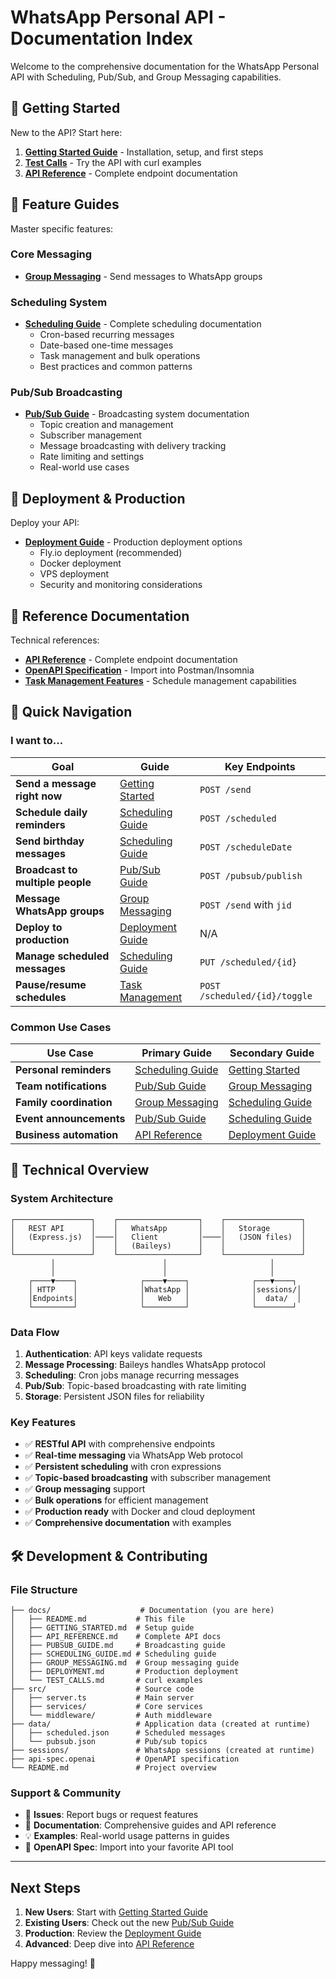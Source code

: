 # WhatsApp Personal API - Documentation Index

Welcome to the comprehensive documentation for the WhatsApp Personal API with Scheduling, Pub/Sub, and Group Messaging capabilities.

## 🚀 Getting Started

New to the API? Start here:

1. **[Getting Started Guide](GETTING_STARTED.md)** - Installation, setup, and first steps
2. **[Test Calls](TEST_CALLS.md)** - Try the API with curl examples
3. **[API Reference](API_REFERENCE.md)** - Complete endpoint documentation

## 📖 Feature Guides

Master specific features:

### Core Messaging
- **[Group Messaging](GROUP_MESSAGING.md)** - Send messages to WhatsApp groups

### Scheduling System
- **[Scheduling Guide](SCHEDULING_GUIDE.md)** - Complete scheduling documentation
  - Cron-based recurring messages
  - Date-based one-time messages
  - Task management and bulk operations
  - Best practices and common patterns

### Pub/Sub Broadcasting  
- **[Pub/Sub Guide](PUBSUB_GUIDE.md)** - Broadcasting system documentation
  - Topic creation and management
  - Subscriber management
  - Message broadcasting with delivery tracking
  - Rate limiting and settings
  - Real-world use cases

## 🚀 Deployment & Production

Deploy your API:

- **[Deployment Guide](DEPLOYMENT.md)** - Production deployment options
  - Fly.io deployment (recommended)
  - Docker deployment
  - VPS deployment
  - Security and monitoring considerations

## 📄 Reference Documentation

Technical references:

- **[API Reference](API_REFERENCE.md)** - Complete endpoint documentation
- **[OpenAPI Specification](../api-spec.openai)** - Import into Postman/Insomnia
- **[Task Management Features](../TASK_MANAGEMENT_FEATURES.md)** - Schedule management capabilities

## 🎯 Quick Navigation

### I want to...

| Goal | Guide | Key Endpoints |
|------|-------|---------------|
| **Send a message right now** | [Getting Started](GETTING_STARTED.md#basic-usage) | `POST /send` |
| **Schedule daily reminders** | [Scheduling Guide](SCHEDULING_GUIDE.md#cron-based-scheduling) | `POST /scheduled` |
| **Send birthday messages** | [Scheduling Guide](SCHEDULING_GUIDE.md#date-based-scheduling) | `POST /scheduleDate` |
| **Broadcast to multiple people** | [Pub/Sub Guide](PUBSUB_GUIDE.md) | `POST /pubsub/publish` |
| **Message WhatsApp groups** | [Group Messaging](GROUP_MESSAGING.md) | `POST /send` with `jid` |
| **Deploy to production** | [Deployment Guide](DEPLOYMENT.md) | N/A |
| **Manage scheduled messages** | [Scheduling Guide](SCHEDULING_GUIDE.md#managing-scheduled-messages) | `PUT /scheduled/{id}` |
| **Pause/resume schedules** | [Task Management](../TASK_MANAGEMENT_FEATURES.md) | `POST /scheduled/{id}/toggle` |

### Common Use Cases

| Use Case | Primary Guide | Secondary Guide |
|----------|---------------|-----------------|
| **Personal reminders** | [Scheduling Guide](SCHEDULING_GUIDE.md) | [Getting Started](GETTING_STARTED.md) |
| **Team notifications** | [Pub/Sub Guide](PUBSUB_GUIDE.md) | [Group Messaging](GROUP_MESSAGING.md) |
| **Family coordination** | [Group Messaging](GROUP_MESSAGING.md) | [Scheduling Guide](SCHEDULING_GUIDE.md) |
| **Event announcements** | [Pub/Sub Guide](PUBSUB_GUIDE.md) | [Scheduling Guide](SCHEDULING_GUIDE.md) |
| **Business automation** | [API Reference](API_REFERENCE.md) | [Deployment Guide](DEPLOYMENT.md) |

## 🔧 Technical Overview

### System Architecture

```
┌─────────────────┐    ┌──────────────────┐    ┌─────────────────┐
│   REST API      │    │   WhatsApp       │    │   Storage       │
│   (Express.js)  │────│   Client         │────│   (JSON files)  │
│                 │    │   (Baileys)      │    │                 │
└─────────────────┘    └──────────────────┘    └─────────────────┘
         │                        │                       │
         │                        │                       │
    ┌────▼────┐              ┌────▼────┐              ┌───▼────┐
    │ HTTP    │              │WhatsApp │              │sessions/│
    │Endpoints│              │   Web   │              │  data/  │
    └─────────┘              └─────────┘              └────────┘
```

### Data Flow

1. **Authentication**: API keys validate requests
2. **Message Processing**: Baileys handles WhatsApp protocol
3. **Scheduling**: Cron jobs manage recurring messages
4. **Pub/Sub**: Topic-based broadcasting with rate limiting
5. **Storage**: Persistent JSON files for reliability

### Key Features

- ✅ **RESTful API** with comprehensive endpoints
- ✅ **Real-time messaging** via WhatsApp Web protocol
- ✅ **Persistent scheduling** with cron expressions
- ✅ **Topic-based broadcasting** with subscriber management
- ✅ **Group messaging** support
- ✅ **Bulk operations** for efficient management
- ✅ **Production ready** with Docker and cloud deployment
- ✅ **Comprehensive documentation** with examples

## 🛠 Development & Contributing

### File Structure
```
├── docs/                    # Documentation (you are here)
│   ├── README.md           # This file
│   ├── GETTING_STARTED.md  # Setup guide
│   ├── API_REFERENCE.md    # Complete API docs
│   ├── PUBSUB_GUIDE.md     # Broadcasting guide
│   ├── SCHEDULING_GUIDE.md # Scheduling guide
│   ├── GROUP_MESSAGING.md  # Group messaging guide
│   ├── DEPLOYMENT.md       # Production deployment
│   └── TEST_CALLS.md       # curl examples
├── src/                    # Source code
│   ├── server.ts           # Main server
│   ├── services/           # Core services
│   └── middleware/         # Auth middleware
├── data/                   # Application data (created at runtime)
│   ├── scheduled.json      # Scheduled messages
│   └── pubsub.json         # Pub/sub topics
├── sessions/               # WhatsApp sessions (created at runtime)
├── api-spec.openai         # OpenAPI specification
└── README.md               # Project overview
```

### Support & Community

- 🐛 **Issues**: Report bugs or request features
- 📖 **Documentation**: Comprehensive guides and API reference
- 💡 **Examples**: Real-world usage patterns in guides
- 🔧 **OpenAPI Spec**: Import into your favorite API tool

---

## Next Steps

1. **New Users**: Start with [Getting Started Guide](GETTING_STARTED.md)
2. **Existing Users**: Check out the new [Pub/Sub Guide](PUBSUB_GUIDE.md) 
3. **Production**: Review the [Deployment Guide](DEPLOYMENT.md)
4. **Advanced**: Deep dive into [API Reference](API_REFERENCE.md)

Happy messaging! 🚀